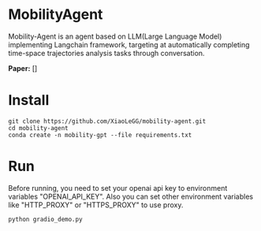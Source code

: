 # MobilityAgent
Mobility-Agent is an agent based on LLM(Large Language Model) implementing Langchain framework, targeting at automatically completing time-space trajectories analysis tasks through conversation.

**Paper:** []

# Install

```
git clone https://github.com/XiaoLeGG/mobility-agent.git
cd mobility-agent
conda create -n mobility-gpt --file requirements.txt
```

# Run

Before running, you need to set your openai api key to environment variables "OPENAI_API_KEY".
Also you can set other environment variables like "HTTP_PROXY" or "HTTPS_PROXY" to use proxy.

```
python gradio_demo.py
```
